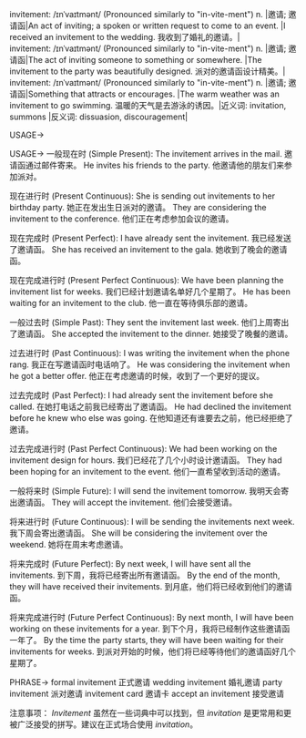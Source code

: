 invitement: /ɪnˈvaɪtmənt/ (Pronounced similarly to "in-vite-ment")
n. |邀请; 邀请函|An act of inviting; a spoken or written request to come to an event. |I received an invitement to the wedding. 我收到了婚礼的邀请。|  
invitement: /ɪnˈvaɪtmənt/ (Pronounced similarly to "in-vite-ment")
n. |邀请; 邀请函|The act of inviting someone to something or somewhere. |The invitement to the party was beautifully designed.  派对的邀请函设计精美。|
invitement: /ɪnˈvaɪtmənt/ (Pronounced similarly to "in-vite-ment")
n. |邀请; 邀请函|Something that attracts or encourages. |The warm weather was an invitement to go swimming.  温暖的天气是去游泳的诱因。|近义词: invitation, summons |反义词: dissuasion, discouragement|


USAGE->

USAGE->
一般现在时 (Simple Present):
The invitement arrives in the mail. 邀请函通过邮件寄来。
He invites his friends to the party.  他邀请他的朋友们来参加派对。

现在进行时 (Present Continuous):
She is sending out invitements to her birthday party.  她正在发出生日派对的邀请。
They are considering the invitement to the conference. 他们正在考虑参加会议的邀请。

现在完成时 (Present Perfect):
I have already sent the invitement.  我已经发送了邀请函。
She has received an invitement to the gala. 她收到了晚会的邀请函。

现在完成进行时 (Present Perfect Continuous):
We have been planning the invitement list for weeks.  我们已经计划邀请名单好几个星期了。
He has been waiting for an invitement to the club. 他一直在等待俱乐部的邀请。

一般过去时 (Simple Past):
They sent the invitement last week. 他们上周寄出了邀请函。
She accepted the invitement to the dinner. 她接受了晚餐的邀请。

过去进行时 (Past Continuous):
I was writing the invitement when the phone rang.  我正在写邀请函时电话响了。
He was considering the invitement when he got a better offer.  他正在考虑邀请的时候，收到了一个更好的提议。

过去完成时 (Past Perfect):
I had already sent the invitement before she called.  在她打电话之前我已经寄出了邀请函。
He had declined the invitement before he knew who else was going. 在他知道还有谁要去之前，他已经拒绝了邀请。

过去完成进行时 (Past Perfect Continuous):
We had been working on the invitement design for hours.  我们已经花了几个小时设计邀请函。
They had been hoping for an invitement to the event.  他们一直希望收到活动的邀请。

一般将来时 (Simple Future):
I will send the invitement tomorrow.  我明天会寄出邀请函。
They will accept the invitement.  他们会接受邀请。

将来进行时 (Future Continuous):
I will be sending the invitements next week.  我下周会寄出邀请函。
She will be considering the invitement over the weekend. 她将在周末考虑邀请。

将来完成时 (Future Perfect):
By next week, I will have sent all the invitements.  到下周，我将已经寄出所有邀请函。
By the end of the month, they will have received their invitements. 到月底，他们将已经收到他们的邀请函。

将来完成进行时 (Future Perfect Continuous):
By next month, I will have been working on these invitements for a year.  到下个月，我将已经制作这些邀请函一年了。
By the time the party starts, they will have been waiting for their invitements for weeks.  到派对开始的时候，他们将已经等待他们的邀请函好几个星期了。



PHRASE->
formal invitement 正式邀请
wedding invitement 婚礼邀请
party invitement 派对邀请
invitement card 邀请卡
accept an invitement 接受邀请


注意事项： *Invitement* 虽然在一些词典中可以找到，但 *invitation* 是更常用和更被广泛接受的拼写。建议在正式场合使用 *invitation*。
